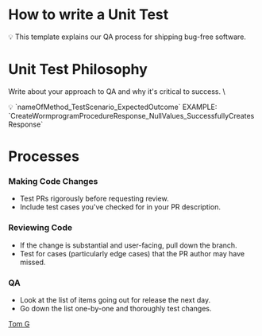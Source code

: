 # How to write a Unit Test

<aside>
💡 This template explains our QA process for shipping bug-free software.

</aside>

# Unit Test Philosophy

Write about your approach to QA and why it's critical to success. \

<aside>
💡 `nameOfMethod_TestScenario_ExpectedOutcome` EXAMPLE: `CreateWormprogramProcedureResponse_NullValues_SuccessfullyCreatesResponse`

</aside>

# Processes

### Making Code Changes

- Test PRs rigorously before requesting review.
- Include test cases you've checked for in your PR description.

### Reviewing Code

- If the change is substantial and user-facing, pull down the branch.
- Test for cases (particularly edge cases) that the PR author may have missed.

### QA

- Look at the list of items going out for release the next day.
- Go down the list one-by-one and thoroughly test changes.

[Tom G](Tom%20G%2000e9359dc41a47d89be79b5a7b6bf876.md)